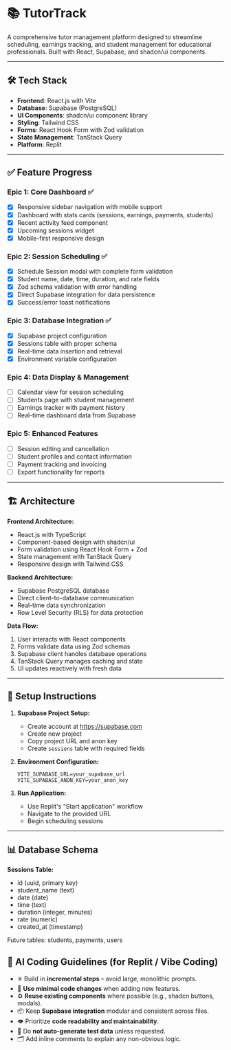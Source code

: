 # 📚 TutorTrack

A comprehensive tutor management platform designed to streamline scheduling, earnings tracking, and student management for educational professionals. Built with React, Supabase, and shadcn/ui components.

---

## 🛠️ Tech Stack

- **Frontend**: React.js with Vite
- **Database**: Supabase (PostgreSQL)
- **UI Components**: shadcn/ui component library
- **Styling**: Tailwind CSS
- **Forms**: React Hook Form with Zod validation
- **State Management**: TanStack Query
- **Platform**: Replit

---

## ✅ Feature Progress

### Epic 1: Core Dashboard ✅
- [x] Responsive sidebar navigation with mobile support
- [x] Dashboard with stats cards (sessions, earnings, payments, students)
- [x] Recent activity feed component
- [x] Upcoming sessions widget
- [x] Mobile-first responsive design

### Epic 2: Session Scheduling ✅
- [x] Schedule Session modal with complete form validation
- [x] Student name, date, time, duration, and rate fields
- [x] Zod schema validation with error handling
- [x] Direct Supabase integration for data persistence
- [x] Success/error toast notifications

### Epic 3: Database Integration ✅
- [x] Supabase project configuration
- [x] Sessions table with proper schema
- [x] Real-time data insertion and retrieval
- [x] Environment variable configuration

### Epic 4: Data Display & Management
- [ ] Calendar view for session scheduling
- [ ] Students page with student management
- [ ] Earnings tracker with payment history
- [ ] Real-time dashboard data from Supabase

### Epic 5: Enhanced Features
- [ ] Session editing and cancellation
- [ ] Student profiles and contact information
- [ ] Payment tracking and invoicing
- [ ] Export functionality for reports

---

## 🏗️ Architecture

**Frontend Architecture:**
- React.js with TypeScript
- Component-based design with shadcn/ui
- Form validation using React Hook Form + Zod
- State management with TanStack Query
- Responsive design with Tailwind CSS

**Backend Architecture:**
- Supabase PostgreSQL database
- Direct client-to-database communication
- Real-time data synchronization
- Row Level Security (RLS) for data protection

**Data Flow:**
1. User interacts with React components
2. Forms validate data using Zod schemas
3. Supabase client handles database operations
4. TanStack Query manages caching and state
5. UI updates reactively with fresh data

---

## 🚀 Setup Instructions

1. **Supabase Project Setup:**
   - Create account at https://supabase.com
   - Create new project
   - Copy project URL and anon key
   - Create `sessions` table with required fields

2. **Environment Configuration:**
   ```
   VITE_SUPABASE_URL=your_supabase_url
   VITE_SUPABASE_ANON_KEY=your_anon_key
   ```

3. **Run Application:**
   - Use Replit's "Start application" workflow
   - Navigate to the provided URL
   - Begin scheduling sessions

---

## 📊 Database Schema

**Sessions Table:**
- id (uuid, primary key)
- student_name (text)
- date (date)
- time (text)
- duration (integer, minutes)
- rate (numeric)
- created_at (timestamp)

Future tables: students, payments, users

## 🤖 AI Coding Guidelines (for Replit / Vibe Coding)

- ✳️ Build in **incremental steps** – avoid large, monolithic prompts.
- 🔄 **Use minimal code changes** when adding new features.
- ♻️ **Reuse existing components** where possible (e.g., shadcn buttons, modals).
- 📦 Keep **Supabase integration** modular and consistent across files.
- 👁️ Prioritize **code readability and maintainability**.
- 🧪 Do **not auto-generate test data** unless requested.
- 🗂️ Add inline comments to explain any non-obvious logic.
